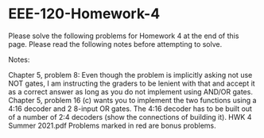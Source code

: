 # EEE-120-Homework-4

Please solve the following problems for Homework 4 at the end of this page. Please read the following notes before attempting to solve.

Notes:

Chapter 5, problem 8: Even though the problem is implicitly asking not use NOT gates, I am instructing the graders to be lenient with that and accept it as a correct answer as long as you do not implement using AND/OR gates.
Chapter 5, problem 16 (c) wants you to implement the two functions using a 4:16 decoder and 2 8-input OR gates. The 4:16 decoder has to be built out of a number of 2:4 decoders (show the connections of building it).
 HWK 4 Summer 2021.pdf   Problems marked in red are bonus problems.
